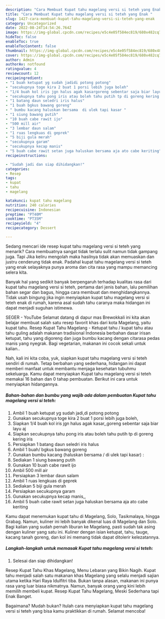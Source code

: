 ```yaml
---
description: "Cara Membuat Kupat tahu magelang versi si teteh yang Enak "
title: "Cara Membuat Kupat tahu magelang versi si teteh yang Enak "
slug: 1427-cara-membuat-kupat-tahu-magelang-versi-si-teteh-yang-enak
category: Uncategorized
date: 2022-08-24T14:54:26.764Z
image: https://img-global.cpcdn.com/recipes/e5c4e05f584ec819/680x482cq70/kupat-tahu-magelang-versi-si-teteh-foto-resep-utama.jpg
hideToc: false
enableToc: true
enableTocContent: false
thumbnail: https://img-global.cpcdn.com/recipes/e5c4e05f584ec819/680x482cq70/kupat-tahu-magelang-versi-si-teteh-foto-resep-utama.jpg
cover: https://img-global.cpcdn.com/recipes/e5c4e05f584ec819/680x482cq70/kupat-tahu-magelang-versi-si-teteh-foto-resep-utama.jpg
author: Admin
authorAv: notfound
ratingvalue: 4
reviewcount: 12
recipeingredient:
- "1 buah ketupat yg sudah jadidi potong potong"
- "secukupnya toge kira 2 buat 1 porsi lebih juga boleh"
- "1/4 buah kol iris jgn halus agak kasargoreng sebentar saja biar layu aj"
- "secukupnya tahu pong iris atau boleh tahu putih tp di goreng kering iris"
- "1 batang daun seledri iris halus"
- "1 buah bgkus bawang goreng"
- " bumbu kacang haluskan bersama  di ulek tapi kasar "
- "1 siung bawang putih"
- "10 buah cabe rawit ijo"
- "500 mill air"
- "3 lembar daun salam"
- "1 ruas lengkuas di geprek"
- "5 biji gula merah"
- "secukupnya garam"
- "secukupnya kecap manis"
- "5 buah cabe rawit setan juga haluskan bersama aja ato cabe keriting"
recipeinstructions:

- "Sudah jadi dan siap dihidangkan!"
categories:
- Resep
tags:
- kupat
- tahu
- magelang

katakunci: kupat tahu magelang 
nutrition: 240 calories
recipecuisine: Indonesian
preptime: "PT40M"
cooktime: "PT35M"
recipeyield: "4"
recipecategory: Dessert

---
```



Sedang mencari ide resep kupat tahu magelang versi si teteh yang menarik? Cara membuatnya sangat tidak terlalu sulit namun tidak gampang juga. Tapi Jika keliru mengolah maka hasilnya tidak akan memuaskan dan justru cenderung tidak enak. Padahal kupat tahu magelang versi si teteh yang enak selayaknya punya aroma dan cita rasa yang mampu memancing selera kita.


Banyak hal yang sedikit banyak berpengaruh terhadap kualitas rasa dari kupat tahu magelang versi si teteh, pertama dari jenis bahan, lalu pemilihan bahan segar dan bagus, hingga cara membuat dan menghidangkannya. Tidak usah bingung jika ingin menyiapkan kupat tahu magelang versi si teteh enak di rumah, karena asal sudah tahu caranya maka hidangan ini dapat menjadi suguhan istimewa.

SEGER - YouTube Selamat datang di dapur mas Brewokkali ini kita akan belajar membuat salah satu resep favorit khas dari kota Magelang, yaitu kupat tahu. Resep Kupat Tahu Magelang - Ketupat tahu / kupat tahu atau tahu guling adalah makanan tradisional Indonesia berbahan dasar irisan ketupat, tahu yang digoreng dan juga bumbu kacang dengan citarasa pedas manis yang nyegrak. Bagi vegetarian, makanan ini cocok sekali untuk kalian..


Nah, kali ini kita coba, yuk, siapkan kupat tahu magelang versi si teteh sendiri di rumah. Tetap berbahan yang sederhana, hidangan ini dapat memberi manfaat untuk membantu menjaga kesehatan tubuhmu sekeluarga. Kamu dapat menyiapkan Kupat tahu magelang versi si teteh memakai 16 bahan dan 0 tahap pembuatan. Berikut ini cara untuk menyiapkan hidangannya.

<!--inarticleads1-->

##### Bahan-bahan dan bumbu yang wajib ada dalam pembuatan Kupat tahu magelang versi si teteh:

1. Ambil 1 buah ketupat yg sudah jadi,di potong potong
1. Gunakan secukupnya toge kira 2 buat 1 porsi lebih juga boleh,
1. Siapkan 1/4 buah kol iris jgn halus agak kasar,,goreng sebentar saja biar layu aj
1. Siapkan secukupnya tahu pong iris atau boleh tahu putih tp di goreng kering iris
1. Persiapkan 1 batang daun seledri iris halus
1. Ambil 1 buah/ bgkus bawang goreng
1. Gunakan  bumbu kacang (haluskan bersama / di ulek tapi kasar) :
1. Sediakan 1 siung bawang putih
1. Gunakan 10 buah cabe rawit ijo
1. Ambil 500 mill air
1. Persiapkan 3 lembar daun salam
1. Ambil 1 ruas lengkuas di geprek
1. Sediakan 5 biji gula merah
1. Persiapkan secukupnya garam
1. Gunakan secukupnya kecap manis,,
1. Ambil 5 buah cabe rawit setan juga haluskan bersama aja ato cabe keriting


Kamu dapat menemukan kupat tahu di Magelang, Solo, Tasikmalaya, hingga Grabag. Namun, kuliner ini lebih banyak dikenal luas di Magelang dan Solo. Bagi kalian yang sudah pernah liburan ke Magelang, pasti sudah tak asing dengan kuliner yang satu ini. Kuliner dengan isian ketupat, tahu, tauge, kacang tanah goreng, dan kol ini memang tidak dapat ditolerir kelezatannya. 

<!--inarticleads2-->

##### Langkah-langkah untuk memasak Kupat tahu magelang versi si teteh:


1. Selesai dan siap dihidangkan!

Resep Kupat Tahu Khas Magelang, Menu Lebaran yang Bikin Nagih. Kupat tahu menjadi salah satu makanan khas Magelang yang selalu menjadi sajian utama ketika Hari Raya Idulfitri tiba. Bukan tanpa alasan, makanan ini punya rasa yang luar biasa nikmatnya. Namun, banyak orang yang kini lebih memilih membeli kupat. Resep Kupat Tahu Magelang, Meski Sederhana tapi Enak Banget. 

Bagaimana? Mudah bukan? Itulah cara menyiapkan kupat tahu magelang versi si teteh yang bisa kamu praktikkan di rumah. Selamat mencoba!
